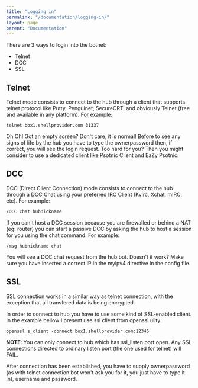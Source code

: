 ```yaml
---
title: "Logging in"
permalink: "/documentation/logging-in/"
layout: page
parent: "Documentation"
---
```

There are 3 ways to login into the botnet:

* Telnet
* DCC
* SSL

## Telnet
Telnet mode consists to connect to the hub through a client that supports telnet protocol like Putty, Penguinet, SecureCRT, and obviously Telnet (free and available in any platform). For example:

```
telnet box1.shellprovider.com 31337
```

Oh Oh! Got an empty screen? Don't care, it is normal! Before to see any signs of life by the hub you have to type the ownerpassword then, if correct, you will see the login request. Too hard for you? Then you might consider to use a dedicated client like Psotnic Client and EaZy Psotnic.

## DCC
DCC (Direct Client Connection) mode consists to connect to the hub through a DCC Chat using your preferred IRC Client (Kvirc, Xchat, mIRC, etc). For example:

```
/DCC chat hubnickname
```

If you can't host a DCC session because you are firewalled or behind a NAT (eg: router) you can start a passive DCC by asking the hub to host a session for you using the chat command. For example:

```
/msg hubnickname chat
```
You will see a DCC chat request from the hub bot. Doesn't it work? Make sure you have inserted a correct IP in the myipv4 directive in the config file.

## SSL
SSL connection works in a similar way as telnet connection, with the exception that all transfered data is being encrypted.

In order to connect to hub you have to use some kind of SSL-enabled client. In the example bellow I present use ssl client from openssl ulity:

```
openssl s_client -connect box1.shellprovider.com:12345
```

**NOTE**: You can only connect to hub which has ssl_listen port open. Any SSL connections directed to ordinary listen port (the one used for telnet) will FAIL.

After connection has been established, you have to supply ownerpassword (as with telnet connection bot won't ask you for it, you just have to type it in), username and password.

